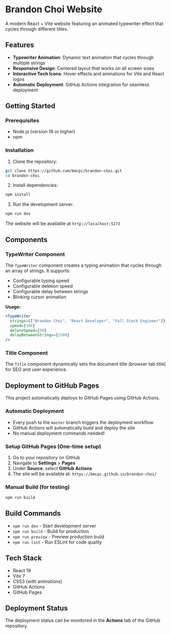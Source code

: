 # Brandon Choi Website

A modern React + Vite website featuring an animated typewriter effect that cycles through different titles.

## Features

- **Typewriter Animation**: Dynamic text animation that cycles through multiple strings
- **Responsive Design**: Centered layout that works on all screen sizes
- **Interactive Tech Icons**: Hover effects and animations for Vite and React logos
- **Automatic Deployment**: GitHub Actions integration for seamless deployment

## Getting Started

### Prerequisites
- Node.js (version 18 or higher)
- npm

### Installation

1. Clone the repository:
```bash
git clone https://github.com/bmcpc/brandon-choi.git
cd brandon-choi
```

2. Install dependencies:
```bash
npm install
```

3. Run the development server:
```bash
npm run dev
```

The website will be available at `http://localhost:5173`

## Components

### TypeWriter Component
The `TypeWriter` component creates a typing animation that cycles through an array of strings. It supports:
- Configurable typing speed
- Configurable deletion speed
- Configurable delay between strings
- Blinking cursor animation

**Usage:**
```jsx
<TypeWriter 
  strings={["Brandon Choi", "React Developer", "Full Stack Engineer"]} 
  speed={100} 
  deleteSpeed={50} 
  delayBetweenStrings={1500} 
/>
```

### Title Component
The `Title` component dynamically sets the document title (browser tab title) for SEO and user experience.

## Deployment to GitHub Pages

This project automatically deploys to GitHub Pages using GitHub Actions.

### Automatic Deployment
- Every push to the `master` branch triggers the deployment workflow
- GitHub Actions will automatically build and deploy the site
- No manual deployment commands needed!

### Setup GitHub Pages (One-time setup)
1. Go to your repository on GitHub
2. Navigate to **Settings** > **Pages**
3. Under **Source**, select **GitHub Actions**
4. The site will be available at: `https://bmcpc.github.io/brandon-choi/`

### Manual Build (for testing)
```bash
npm run build
```

## Build Commands

- `npm run dev` - Start development server
- `npm run build` - Build for production
- `npm run preview` - Preview production build
- `npm run lint` - Run ESLint for code quality

## Tech Stack

- React 19
- Vite 7
- CSS3 (with animations)
- GitHub Actions
- GitHub Pages

## Deployment Status

The deployment status can be monitored in the **Actions** tab of the GitHub repository.
